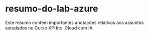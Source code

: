 # resumo-do-lab-azure
Este resumo contém importantes anotações relativas aos assuntos estudados no Curso XP-Inc. Cloud com IA.

